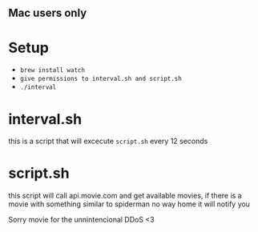 ## Mac users only 
# Setup
- `brew install watch`
- `give permissions to interval.sh and script.sh`
- `./interval`

# interval.sh
this is a script that will excecute `script.sh` every 12 seconds

# script.sh
this script will call api.movie.com and get available movies, if there is a movie with something similar to spiderman no way home it will notify you 






Sorry movie for the unnintencional DDoS <3